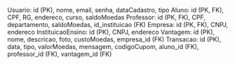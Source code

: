 Usuario: id (PK), nome, email, senha, dataCadastro, tipo
Aluno: id (PK, FK), CPF, RG, endereco, curso, saldoMoedas
Professor: id (PK, FK), CPF, departamento, saldoMoedas, id_instituicao (FK)
Empresa: id (PK, FK), CNPJ, endereco
InstituicaoEnsino: id (PK), CNPJ, endereco
Vantagem: id (PK), nome, descricao, foto, custoMoedas, empresa_id (FK)
Transacao: id (PK), data, tipo, valorMoedas, mensagem, codigoCupom, aluno_id (FK), professor_id (FK), vantagem_id (FK)